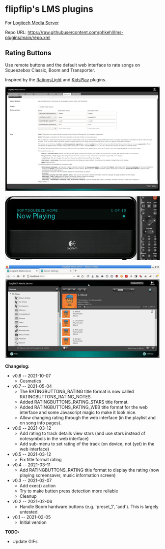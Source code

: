 # flipflip's LMS plugins

For [Logitech Media Server](https://github.com/Logitech/slimserver)

Repo URL: <https://raw.githubusercontent.com/phkehl/lms-plugins/main/repo.xml>

## Rating Buttons

Use remote buttons and the default web interface to rate songs on Squeezebox Classic, Boom and Transporter.

Inspired by the [RatingsLight](https://github.com/AF-1/lms-ratingslight) and
[KidsPlay](https://tuxreborn.netlify.app/slim/kidsplay) plugins.

![screenshot](RatingButtons-screenshot.png)

![demo](RatingButtons-demo-player.gif)

![demo](RatingButtons-demo-web.gif)

**Changelog:**
- v0.8 -- 2021-10-07
  - Cosmetics
- v0.7 -- 2021-05-04
  - The RATINGBUTTONS_RATING title format is now called RATINGBUTTONS_RATING_NOTES.
  - Added RATINGBUTTONS_RATING_STARS title format.
  - Added RATINGBUTTONS_RATING_WEB title format for the web interface and some Javascript magic to make it look nice.
  - Allow changing rating through the web interface (in the playlist and on song info pages).
- v0.6 -- 2021-03-12
  - Add rating to track details view stars (and use stars instead of notesymbols in the web interface)
  - Add sub-menu to set rating of the track (on device, not (yet) in the web interface)
- v0.5 -- 2021-03-12
  - Fix title format rating
- v0.4 -- 2021-03-11
  - Add RATINGBUTTONS_RATING title format to display the rating (now playing screensaver, music information screen)
- v0.3 -- 2021-02-07
  - Add exec() action
  - Try to make butten press detection more reliable
  - Cleanup
- v0.2 -- 2021-02-06
  - Handle Boom hardware buttons (e.g. 'preset_1', 'add'). This is largely untested.
- v0.1 -- 2021-02-05
  - Initial version

**TODO:**

- Update GIFs
